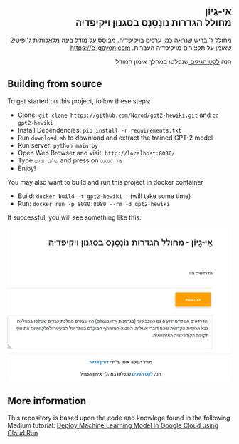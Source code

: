 
<h2 dir="rtl" class="my-5 mx-lg-5">
            <strong>אִי-גָיוֹן <BR> מחולל הגדרות נוֹנְסֵנְס בסגנון ויקיפדיה</strong>
        </h2>
        

<p dir="rtl" style="text-align:right;"> מחולל ג'יבריש שנראה כמו ערכים בויקיפדיה. מבוסס על מודל בינה מלאכותית ג׳יפיטי2 שאומן על תקצירים מויקיפדיה העברית.    <a href="https://e-gayon.com/">https://e-gayon.com </a></p>

<p dir="rtl" style="text-align: right;"> </p>

<p dir="rtl" style="text-align: right;">הנה  <a href="https://e-gayon.com/leket.html">לקט הגיגים </a> שנפלטו במהלך אימון המודל </p>

## Building from source

To get started on this project, follow these steps:

* Clone: `git clone https://github.com/Norod/gpt2-hewiki.git` and `cd gpt2-hewiki`
* Install Dependencies: `pip install -r requirements.txt`
* Run `download.sh` to download and extract the trained GPT-2 model
* Run server: `python main.py`
* Open Web Browser and visit: `http://localhost:8080/`
* Type `שלום עולם` and press on `צור נונסנס`
* Enjoy!

You may also want to build and run this project in docker container

* Build: `docker build -t gpt2-hewiki .` (will take some time)
* Run: `docker run -p 8080:8080 --rm -d gpt2-hewiki`

If successful, you will see something like this:

![Demo Image](demo.jpg)

## More information

This repository is based upon the code and knowlege found in the following Medium tutorial: [Deploy Machine Learning Model in Google Cloud using Cloud Run](https://medium.com/@NaxAlpha/deploy-machine-learning-model-in-google-cloud-using-cloud-run-6ced8ba52aac)
